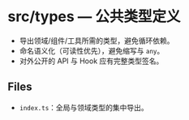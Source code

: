 # src/types — 公共类型定义

- 导出领域/组件/工具所需的类型，避免循环依赖。
- 命名语义化（可读性优先），避免缩写与 `any`。
- 对外公开的 API 与 Hook 应有完整类型签名。

## Files
- `index.ts`：全局与领域类型的集中导出。
